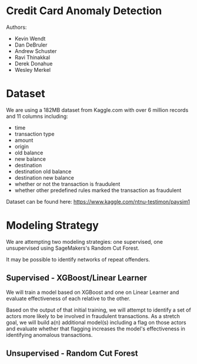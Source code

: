# Credit Card Anomaly Detection

Authors:
- Kevin Wendt
- Dan DeBruler
- Andrew Schuster
- Ravi Thinakkal
- Derek Donahue
- Wesley Merkel

# Dataset

We are using a 182MB dataset from Kaggle.com with over 6 million records and 11 columns including:
- time
- transaction type
- amount
- origin
- old balance
- new balance
- destination
- destination old balance
- destination new balance
- whether or not the transaction is fraudulent
- whether other predefined rules marked the transaction as fraudulent

Dataset can be found here: https://www.kaggle.com/ntnu-testimon/paysim1

# Modeling Strategy
We are attempting two modeling strategies: one supervised, one unsupervised using SageMakers's Random Cut Forest.

It may be possible to identify networks of repeat offenders.

## Supervised - XGBoost/Linear Learner

We will train a model based on XGBoost and one on Linear Learner and evaluate effectiveness of each relative to the other.

Based on the output of that initial training, we will attempt to identify a set of actors more likely to be involved in fraudulent transactions.  As a stretch goal, we will build a(n) additional model(s) including a flag on those actors and evaluate whether that flagging increases the model's effectiveness in identifying anomalous transactions.

## Unsupervised - Random Cut Forest
